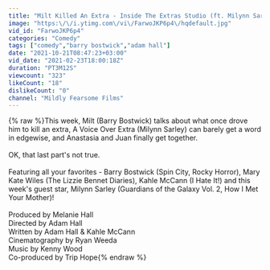 ```yaml
---
title: "Milt Killed An Extra - Inside The Extras Studio (ft. Milynn Sarley)"
image: "https:\/\/i.ytimg.com\/vi\/FarwoJKP6p4\/hqdefault.jpg"
vid_id: "FarwoJKP6p4"
categories: "Comedy"
tags: ["comedy","barry bostwick","adam hall"]
date: "2021-10-21T08:47:23+03:00"
vid_date: "2021-02-23T18:00:18Z"
duration: "PT3M12S"
viewcount: "323"
likeCount: "18"
dislikeCount: "0"
channel: "Mildly Fearsome Films"
---
```

{% raw %}This week, Milt (Barry Bostwick) talks about what once drove him to kill an extra, A Voice Over Extra (Milynn Sarley) can barely get a word in edgewise, and Anastasia and Juan finally get together. <br /><br />OK, that last part's not true. <br /><br />Featuring all your favorites - Barry Bostwick (Spin City, Rocky Horror), Mary Kate Wiles (The Lizzie Bennet Diaries), Kahle McCann (I Hate It!) and this week's guest star, Milynn Sarley (Guardians of the Galaxy Vol. 2, How I Met Your Mother)!<br /><br />Produced by Melanie Hall<br />Directed by Adam Hall<br />Written by Adam Hall &amp; Kahle McCann<br />Cinematography by Ryan Weeda<br />Music by Kenny Wood<br />Co-produced by Trip Hope{% endraw %}
